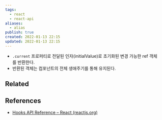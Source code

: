 ```yaml
---
tags:
  - react
  - react-api
aliases:
  - alias
publish: true
created: 2022-01-13 22:15
updated: 2022-01-13 22:15
---
```


- `.current` 프로퍼티로 전달된 인자(initialValue)로 초기화된 변경 가능한 ref 객체를 반환한다.
- 반환된 객체는 컴포넌트의 전체 생애주기를 통해 유지된다.

## Related

## References

- [Hooks API Reference – React (reactjs.org)](https://ko.reactjs.org/docs/hooks-reference.html#useref)
